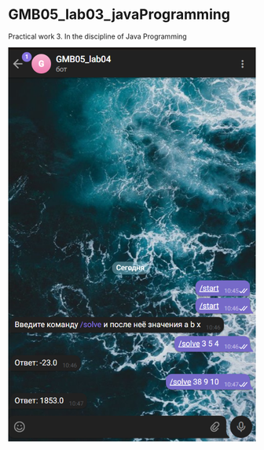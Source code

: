 # GMB05_lab03_javaProgramming
Practical work 3. In the discipline of Java Programming

![Screenshot](Screenshot_3.png)
